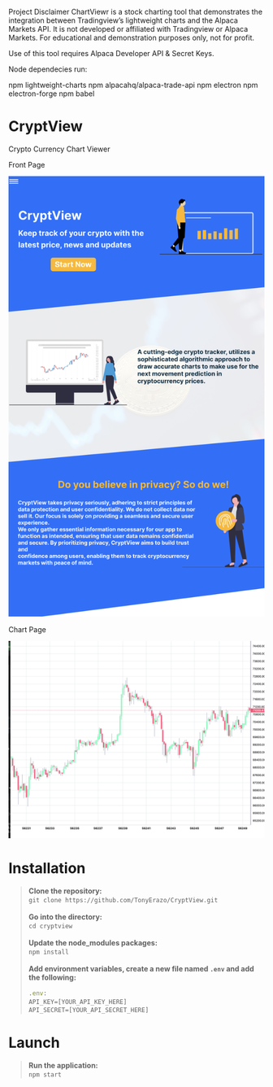 Project Disclaimer
ChartViewr is a stock charting tool that demonstrates the integration between Tradingview’s lightweight charts and the Alpaca Markets API. It is not developed or affiliated with Tradingview or Alpaca Markets.
For educational and demonstration purposes only, not for profit.

Use of this tool requires Alpaca Developer API & Secret Keys.

Node dependecies run:

npm lightweight-charts
npm alpacahq/alpaca-trade-api
npm electron
npm electron-forge
npm babel


# CryptView
Crypto Currency Chart Viewer

Front Page

![Front Page](https://github.com/TonyErazo/CryptView/blob/main/images/image.png?raw=true)

Chart Page

![Chart Page](https://github.com/TonyErazo/CryptView/blob/main/images/charts.png?raw=true)

# Installation
> <b>Clone the repository:</b> <br/>
> `git clone https://github.com/TonyErazo/CryptView.git`<br/><br/>
> <b>Go into the directory:</b> <br/>
> `cd cryptview`<br/><br/>
> <b>Update the node_modules packages:</b> <br/>
> `npm install`<br/><br/>
> <b>Add environment variables, create a new file named `.env` and add the following:</b></br>
> ```javascript
> .env:
> API_KEY=[YOUR_API_KEY_HERE]
> API_SECRET=[YOUR_API_SECRET_HERE]
> ```

# Launch
> <b>Run the application:</b><br/>
> `npm start`<br/>